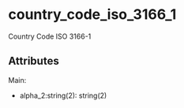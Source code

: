 # country_code_iso_3166_1


Country Code ISO 3166-1


## Attributes

Main:

  * alpha_2:string(2): string(2)

